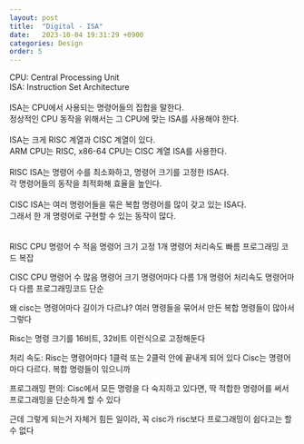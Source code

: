 ```yaml
---
layout: post
title:  "Digital - ISA"
date:   2023-10-04 19:31:29 +0900
categories: Design
order: 5
---
```


CPU: Central Processing Unit<br>
ISA: Instruction Set Architecture<br>
<br>
ISA는 CPU에서 사용되는 명령어들의 집합을 말한다.<br>
정상적인 CPU 동작을 위해서는 그 CPU에 맞는 ISA를 사용해야 한다.<br>
<br>
ISA는 크게 RISC 계열과 CISC 계열이 있다.<br>
ARM CPU는 RISC, x86-64 CPU는 CISC 계열 ISA를 사용한다.<br>
<br>
RISC ISA는 명령어 수를 최소화하고, 명령어 크기를 고정한 ISA다.<br>
각 명령어들의 동작을 최적화해 효율을 높인다.<br>
<br>
CISC ISA는 여러 명령어들을 묶은 복합 명령어를 많이 갖고 있는 ISA다.<br>
그래서 한 개 명령어로 구현할 수 있는 동작이 많다.<br>
<br>
<br>
RISC CPU
명령어 수 적음
명령어 크기 고정
1개 명령어 처리속도 빠름
프로그래밍 코드 복잡


CISC CPU
명령어 수 많음
명령어 크기 명령어마다 다름
1개 명령어 처리속도 명령어마다 다름
프로그래밍코드 단순



왜 cisc는 명령어마다 길이가 다르냐?
여러 명령들을 묶어서 만든 복합 명령들이 많아서 그렇다

Risc는 명령 크기를 16비트, 32비트 이런식으로 고정해둔다

처리 속도:
Risc는 명령어마다 1클럭 또는 2클럭 안에 끝내게 되어 있다
Cisc는 명령어마다 다르다. 복합 명령들이 읶으니까

프로그래밍 편의:
Cisc에서 모든 명령을 다 숙지하고 있다면, 딱 적합한 명령어를 써서 프로그래밍을 단순하게 할 수 있다

근데 그렇게 되는거 자체거 힘든 일이라, 꼭 cisc가 risc보다 프로그래밍이 쉽다고는 할 수 없다